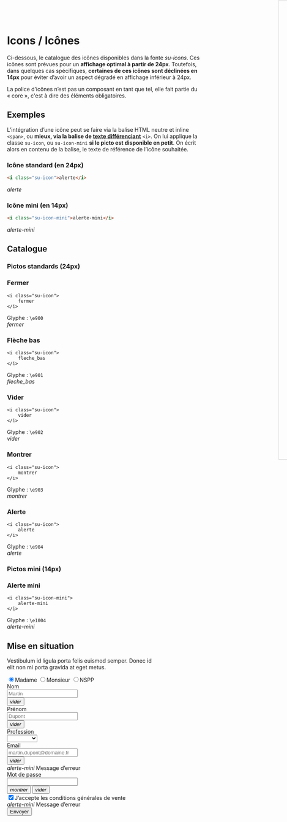 # Icons / Icônes

Ci-dessous, le catalogue des icônes disponibles dans la fonte *su-icons*. Ces icônes sont prévues pour un **affichage optimal à partir de 24px**. Toutefois, dans quelques cas spécifiques, **certaines de ces icônes sont déclinées en 14px** pour éviter d’avoir un aspect dégradé en affichage inférieur à 24px.

<div class="alerte">
	<p>La police d’icônes n’est pas un composant en tant que tel, elle fait partie du «&nbsp;core&nbsp;», c'est à dire des éléments obligatoires.</p>
</div>

<!-- STORY -->

## Exemples

L’intégration d’une icône peut se faire via la balise HTML neutre et inline `<span>`, ou **mieux, via la balise de <a href="https://developer.mozilla.org/fr/docs/Web/HTML/Element/i"  target="_blank" rel="noopener">texte différenciant</a>** `<i>`. On lui applique la classe `su-icon`, ou `su-icon-mini` **si le picto est disponible en petit**. On écrit alors en contenu de la balise, le texte de référence de l’icône souhaitée.

### Icône standard (en 24px) 
```html
<i class="su-icon">alerte</i>
```
<i class="su-icon">alerte</i>

### Icône mini (en 14px) 
```html
<i class="su-icon-mini">alerte-mini</i>
```
<i class="su-icon-mini">alerte-mini</i>

## Catalogue

### Pictos standards (24px)

<div class="catalogue-icones">
	<div class="icone"><!------------------------------------------------- Fermer-->
		<h3>Fermer</h3>
		<pre class="language-html"><code>&lt;i class="su-icon">
    fermer
&lt;/i></code></pre>
		<div class="glyphe">Glyphe&nbsp;: <code>\e900</code></div>
		<div><i class="su-icon">fermer</i></div>
	</div>
	<div class="icone"><!------------------------------------------------- Flèche bas-->
		<h3>Flèche bas</h3>
		<pre class="language-html"><code>&lt;i class="su-icon">
    fleche_bas
&lt;/i></code></pre>
		<div class="glyphe">Glyphe&nbsp;: <code>\e901</code></div>
		<div><i class="su-icon">fleche_bas</i></div>
	</div>
	<div class="icone"><!------------------------------------------------- Vider-->
		<h3>Vider</h3>
		<pre class="language-html"><code>&lt;i class="su-icon">
    vider
&lt;/i></code></pre>
		<div class="glyphe">Glyphe&nbsp;: <code>\e902</code></div>
		<div><i class="su-icon">vider</i></div>
	</div>
	<div class="icone"><!------------------------------------------------- Montrer-->
		<h3>Montrer</h3>
		<pre class="language-html"><code>&lt;i class="su-icon">
    montrer
&lt;/i></code></pre>
		<div class="glyphe">Glyphe&nbsp;: <code>\e903</code></div>
		<div><i class="su-icon">montrer</i></div>
	</div>
	<div class="icone"><!------------------------------------------------- Alerte-->
		<h3>Alerte</h3>
		<pre class="language-html"><code>&lt;i class="su-icon">
    alerte
&lt;/i></code></pre>
		<div class="glyphe">Glyphe&nbsp;: <code>\e904</code></div>
		<div><i class="su-icon">alerte</i></div>
	</div>
</div>

### Pictos mini (14px)

<div class="catalogue-icones">
	<div class="icone"><!------------------------------------------------- Alerte mini-->
		<h3>Alerte mini</h3>
		<pre class="language-html"><code>&lt;i class="su-icon-mini">
    alerte-mini
&lt;/i></code></pre>
		<div class="glyphe">Glyphe&nbsp;: <code>\e1004</code></div>
		<div><i class="su-icon-mini">alerte-mini</i></div>
	</div>
</div>


## Mise en situation
<main class="sipaui">
	<section class="su-relative" style="max-width: 400px">
		<p>Vestibulum id ligula porta felis euismod semper. Donec id elit non mi porta gravida at eget metus.</p>
		<div>
			<div class="su-radio-area">
			    <label for="Madame"><input type="radio" id="Madame" name="Madame" value="Madame" checked>Madame</label>
			    <label for="Monsieur"><input type="radio" id="Monsieur" name="Monsieur" value="Monsieur">Monsieur</label>
			    <label for="nspp"><input type="radio" id="nspp" name="nspp" value="nspp">NSPP</label>
			</div>
		</div>
		<!------------------------------------------------------------------------------------------------------------------------------------>
		<div class="su-margin-top-xs">
			<label for="nom">Nom</label>
			<div class="su-input-actions-1">
				<input id="nom" name="Nom" type="text" data-oftoggleclass='{"parent":".su-input-actions-1","klass":"su-js-show"}' role="textbox" required required value="" placeholder="Martin">
				<div class="su-input-actions-area">
					<button type="button" class="su-input-action" data-ofemptyinput>
						<i class="su-icon">vider</i>
					</button>
				</div>
			</div>
		</div>
		<!------------------------------------------------------------------------------------------------------------------------------------>
		<div class="su-margin-top-m">
			<label for="prenom">Prénom</label>
			<div class="su-input-actions-1">
				<input id="prenom" name="prenom" type="text" data-oftoggleclass='{"parent":".su-input-actions-1","klass":"su-js-show"}' role="textbox" required required value="" placeholder="Dupont">
				<div class="su-input-actions-area">
					<button type="button" class="su-input-action" data-ofemptyinput>
						<i class="su-icon">vider</i>
					</button>
				</div>
			</div>
		</div>
		<!------------------------------------------------------------------------------------------------------------------------------------>
		<div class="su-margin-top-m">
			<label for="profession">Profession</label>
			<div class="su-input-actions-1">
				<div class="su-select">
					<select id="select1" name="select1" required>
					    <option value="" disabled selected hidden></option>
					    <option value="Seigneur">Seigneur</option>
					    <option value="Chevalier">Chevalier</option>
					    <option value="Charron">Charron</option>
					    <option value="Sabotier">Sabotier</option>
					    <option value="Serf">Serf</option>
					</select>
				</div>
			</div>
		</div>
		<!------------------------------------------------------------------------------------------------------------------------------------>
		<div class="su-margin-top-m su-error">
			<label for="mail">Email</label>
			<div class="su-input-actions-1">
				<input id="mail" name="mail" type="email" data-oftoggleclass='{"parent":".su-input-actions-1","klass":"su-js-show"}' role="textbox" required required value="" placeholder="martin.dupont@domaine.fr">
				<div class="su-input-actions-area">
					<button type="button" class="su-input-action" data-ofemptyinput>
						<i class="su-icon">vider</i>
					</button>
				</div>
			</div>
			<div class="su-error-message"><i class="su-icon-mini">alerte-mini</i> Message d’erreur</div>
		</div>
		<!------------------------------------------------------------------------------------------------------------------------------------>
		<div class="su-margin-top-m">
			<label for="password">Mot de passe</label>
			<div class="su-input-actions-2">
				<input id="password" name="password" type="password" data-oftoggleclass='{"parent":".su-input-actions-2","klass":"su-js-show"}' role="textbox" required required value="">
				<div class="su-input-actions-area">
					<button type="button" class="su-input-action" data-ofemptyinput>
						<i class="su-icon">montrer</i>
					</button>
					<button type="button" class="su-input-action" data-ofemptyinput>
						<i class="su-icon">vider</i>
					</button>
				</div>
			</div>
		</div>
		<!------------------------------------------------------------------------------------------------------------------------------------>
		<div class="su-margin-top-m">
		    <div class="su-checkbox-area su-checkbox-column su-error">
		        <label for="checkbox1"><input type="checkbox" id="checkbox1" name="content" value="content" checked>J’accepte les conditions générales de vente</label>
		    </div>
		    <div class="su-error-message"><i class="su-icon-mini">alerte-mini</i> Message d’erreur</div>
		</div>
		<!------------------------------------------------------------------------------------------------------------------------------------>
		<div class="su-margin-top-m su-margin-bottom-xl su-text-right">
			<button class="su-button su-primary">Envoyer</button>
		</div>
		<!------------------------------------------------------------------------------------------------------------------------------------>
		<!------------------------------------------------------------------------------------------------------------------------------------>
		<!------------------------------------------------------------------------------------------------------------------------------------>
		<div style="position: absolute; top: 0; bottom: 70%; right: -220px; width: 200px; padding: 20px; border: 1px solid #d4d4d4">
			<div style="position: absolute; top: 10px; right: 10px;">
				<i class="su-icon">fermer</i>
			</div>
			<p>Faux bloc</p>
		</div>
	</section>
</main>
